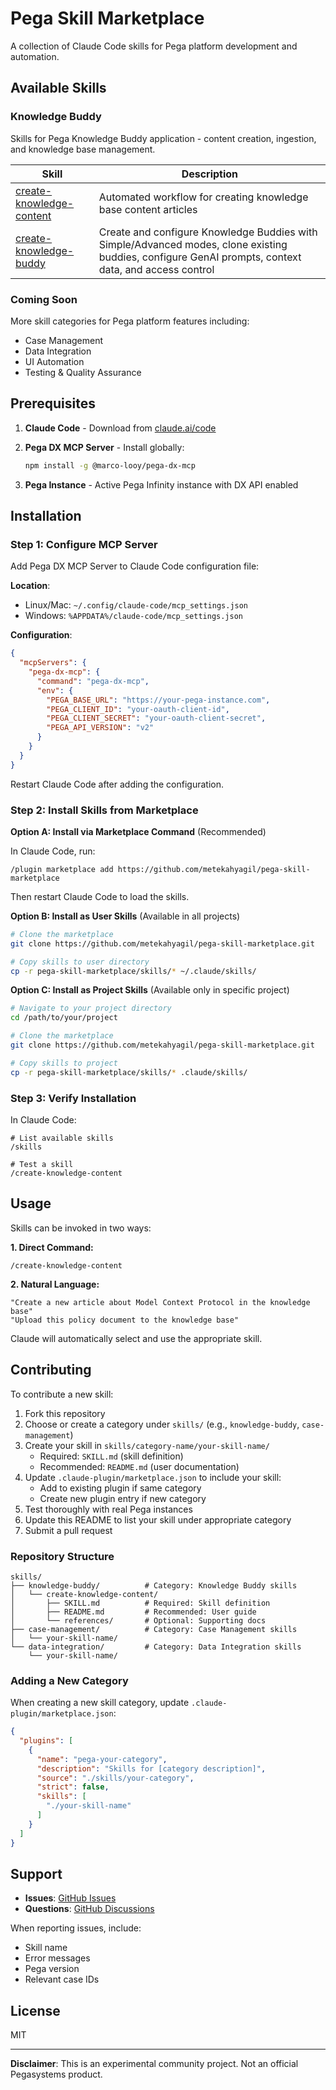 # Pega Skill Marketplace

A collection of Claude Code skills for Pega platform development and automation.

## Available Skills

### Knowledge Buddy

Skills for Pega Knowledge Buddy application - content creation, ingestion, and knowledge base management.

| Skill | Description |
|-------|-------------|
| [create-knowledge-content](./skills/knowledge-buddy/create-knowledge-content/) | Automated workflow for creating knowledge base content articles |
| [create-knowledge-buddy](./skills/knowledge-buddy/create-knowledge-buddy/) | Create and configure Knowledge Buddies with Simple/Advanced modes, clone existing buddies, configure GenAI prompts, context data, and access control |

### Coming Soon

More skill categories for Pega platform features including:
- Case Management
- Data Integration
- UI Automation
- Testing & Quality Assurance

## Prerequisites

1. **Claude Code** - Download from [claude.ai/code](https://claude.ai/code)

2. **Pega DX MCP Server** - Install globally:
   ```bash
   npm install -g @marco-looy/pega-dx-mcp
   ```

3. **Pega Instance** - Active Pega Infinity instance with DX API enabled

## Installation

### Step 1: Configure MCP Server

Add Pega DX MCP Server to Claude Code configuration file:

**Location**:
- Linux/Mac: `~/.config/claude-code/mcp_settings.json`
- Windows: `%APPDATA%/claude-code/mcp_settings.json`

**Configuration**:
```json
{
  "mcpServers": {
    "pega-dx-mcp": {
      "command": "pega-dx-mcp",
      "env": {
        "PEGA_BASE_URL": "https://your-pega-instance.com",
        "PEGA_CLIENT_ID": "your-oauth-client-id",
        "PEGA_CLIENT_SECRET": "your-oauth-client-secret",
        "PEGA_API_VERSION": "v2"
      }
    }
  }
}
```

Restart Claude Code after adding the configuration.

### Step 2: Install Skills from Marketplace

**Option A: Install via Marketplace Command** (Recommended)

In Claude Code, run:
```
/plugin marketplace add https://github.com/metekahyagil/pega-skill-marketplace
```

Then restart Claude Code to load the skills.

**Option B: Install as User Skills** (Available in all projects)

```bash
# Clone the marketplace
git clone https://github.com/metekahyagil/pega-skill-marketplace.git

# Copy skills to user directory
cp -r pega-skill-marketplace/skills/* ~/.claude/skills/
```

**Option C: Install as Project Skills** (Available only in specific project)

```bash
# Navigate to your project directory
cd /path/to/your/project

# Clone the marketplace
git clone https://github.com/metekahyagil/pega-skill-marketplace.git

# Copy skills to project
cp -r pega-skill-marketplace/skills/* .claude/skills/
```

### Step 3: Verify Installation

In Claude Code:
```
# List available skills
/skills

# Test a skill
/create-knowledge-content
```

## Usage

Skills can be invoked in two ways:

**1. Direct Command:**
```
/create-knowledge-content
```

**2. Natural Language:**
```
"Create a new article about Model Context Protocol in the knowledge base"
"Upload this policy document to the knowledge base"
```

Claude will automatically select and use the appropriate skill.

## Contributing

To contribute a new skill:

1. Fork this repository
2. Choose or create a category under `skills/` (e.g., `knowledge-buddy`, `case-management`)
3. Create your skill in `skills/category-name/your-skill-name/`
   - Required: `SKILL.md` (skill definition)
   - Recommended: `README.md` (user documentation)
4. Update `.claude-plugin/marketplace.json` to include your skill:
   - Add to existing plugin if same category
   - Create new plugin entry if new category
5. Test thoroughly with real Pega instances
6. Update this README to list your skill under appropriate category
7. Submit a pull request

### Repository Structure

```
skills/
├── knowledge-buddy/          # Category: Knowledge Buddy skills
│   └── create-knowledge-content/
│       ├── SKILL.md          # Required: Skill definition
│       ├── README.md         # Recommended: User guide
│       └── references/       # Optional: Supporting docs
├── case-management/          # Category: Case Management skills
│   └── your-skill-name/
└── data-integration/         # Category: Data Integration skills
    └── your-skill-name/
```

### Adding a New Category

When creating a new skill category, update `.claude-plugin/marketplace.json`:

```json
{
  "plugins": [
    {
      "name": "pega-your-category",
      "description": "Skills for [category description]",
      "source": "./skills/your-category",
      "strict": false,
      "skills": [
        "./your-skill-name"
      ]
    }
  ]
}
```

## Support

- **Issues**: [GitHub Issues](https://github.com/metekahyagil/pega-skill-marketplace/issues)
- **Questions**: [GitHub Discussions](https://github.com/metekahyagil/pega-skill-marketplace/discussions)

When reporting issues, include:
- Skill name
- Error messages
- Pega version
- Relevant case IDs

## License

MIT

---

**Disclaimer**: This is an experimental community project. Not an official Pegasystems product.
